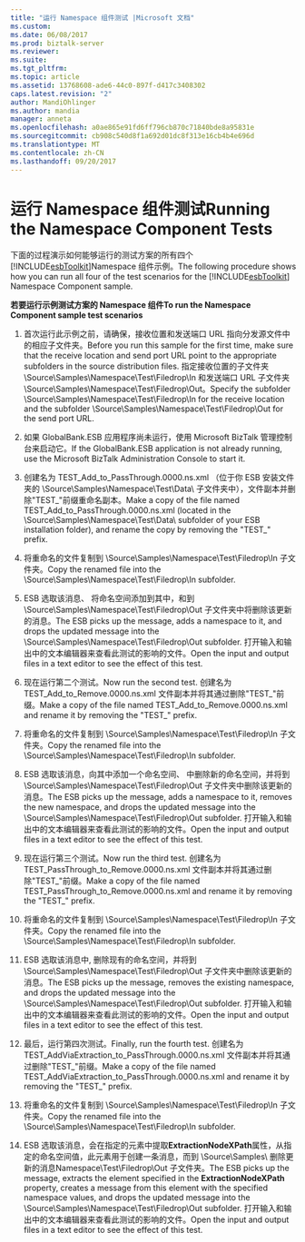 ```yaml
---
title: "运行 Namespace 组件测试 |Microsoft 文档"
ms.custom: 
ms.date: 06/08/2017
ms.prod: biztalk-server
ms.reviewer: 
ms.suite: 
ms.tgt_pltfrm: 
ms.topic: article
ms.assetid: 13768608-ade6-44c0-897f-d417c3408302
caps.latest.revision: "2"
author: MandiOhlinger
ms.author: mandia
manager: anneta
ms.openlocfilehash: a0ae865e91fd6ff796cb870c71840bde8a95831e
ms.sourcegitcommit: cb908c540d8f1a692d01dc8f313e16cb4b4e696d
ms.translationtype: MT
ms.contentlocale: zh-CN
ms.lasthandoff: 09/20/2017
---
```

# <a name="running-the-namespace-component-tests"></a><span data-ttu-id="8c1c3-102">运行 Namespace 组件测试</span><span class="sxs-lookup"><span data-stu-id="8c1c3-102">Running the Namespace Component Tests</span></span>
<span data-ttu-id="8c1c3-103">下面的过程演示如何能够运行的测试方案的所有四个[!INCLUDE[esbToolkit](../includes/esbtoolkit-md.md)]Namespace 组件示例。</span><span class="sxs-lookup"><span data-stu-id="8c1c3-103">The following procedure shows how you can run all four of the test scenarios for the [!INCLUDE[esbToolkit](../includes/esbtoolkit-md.md)] Namespace Component sample.</span></span>  
  
 <span data-ttu-id="8c1c3-104">**若要运行示例测试方案的 Namespace 组件**</span><span class="sxs-lookup"><span data-stu-id="8c1c3-104">**To run the Namespace Component sample test scenarios**</span></span>  
  
1.  <span data-ttu-id="8c1c3-105">首次运行此示例之前，请确保，接收位置和发送端口 URL 指向分发源文件中的相应子文件夹。</span><span class="sxs-lookup"><span data-stu-id="8c1c3-105">Before you run this sample for the first time, make sure that the receive location and send port URL point to the appropriate subfolders in the source distribution files.</span></span> <span data-ttu-id="8c1c3-106">指定接收位置的子文件夹 \Source\Samples\Namespace\Test\Filedrop\In 和发送端口 URL 子文件夹 \Source\Samples\Namespace\Test\Filedrop\Out。</span><span class="sxs-lookup"><span data-stu-id="8c1c3-106">Specify the subfolder \Source\Samples\Namespace\Test\Filedrop\In for the receive location and the subfolder \Source\Samples\Namespace\Test\Filedrop\Out for the send port URL.</span></span>  
  
2.  <span data-ttu-id="8c1c3-107">如果 GlobalBank.ESB 应用程序尚未运行，使用 Microsoft BizTalk 管理控制台来启动它。</span><span class="sxs-lookup"><span data-stu-id="8c1c3-107">If the GlobalBank.ESB application is not already running, use the Microsoft BizTalk Administration Console to start it.</span></span>  
  
3.  <span data-ttu-id="8c1c3-108">创建名为 TEST_Add_to_PassThrough.0000.ns.xml （位于你 ESB 安装文件夹的 \Source\Samples\Namespace\Test\Data\ 子文件夹中），文件副本并删除"TEST_"前缀重命名副本。</span><span class="sxs-lookup"><span data-stu-id="8c1c3-108">Make a copy of the file named TEST_Add_to_PassThrough.0000.ns.xml (located in the \Source\Samples\Namespace\Test\Data\ subfolder of your ESB installation folder), and rename the copy by removing the "TEST_" prefix.</span></span>  
  
4.  <span data-ttu-id="8c1c3-109">将重命名的文件复制到 \Source\Samples\Namespace\Test\Filedrop\In 子文件夹。</span><span class="sxs-lookup"><span data-stu-id="8c1c3-109">Copy the renamed file into the \Source\Samples\Namespace\Test\Filedrop\In subfolder.</span></span>  
  
5.  <span data-ttu-id="8c1c3-110">ESB 选取该消息、 将命名空间添加到其中，和到 \Source\Samples\Namespace\Test\Filedrop\Out 子文件夹中将删除该更新的消息。</span><span class="sxs-lookup"><span data-stu-id="8c1c3-110">The ESB picks up the message, adds a namespace to it, and drops the updated message into the \Source\Samples\Namespace\Test\Filedrop\Out subfolder.</span></span> <span data-ttu-id="8c1c3-111">打开输入和输出中的文本编辑器来查看此测试的影响的文件。</span><span class="sxs-lookup"><span data-stu-id="8c1c3-111">Open the input and output files in a text editor to see the effect of this test.</span></span>  
  
6.  <span data-ttu-id="8c1c3-112">现在运行第二个测试。</span><span class="sxs-lookup"><span data-stu-id="8c1c3-112">Now run the second test.</span></span> <span data-ttu-id="8c1c3-113">创建名为 TEST_Add_to_Remove.0000.ns.xml 文件副本并将其通过删除"TEST_"前缀。</span><span class="sxs-lookup"><span data-stu-id="8c1c3-113">Make a copy of the file named TEST_Add_to_Remove.0000.ns.xml and rename it by removing the "TEST_" prefix.</span></span>  
  
7.  <span data-ttu-id="8c1c3-114">将重命名的文件复制到 \Source\Samples\Namespace\Test\Filedrop\In 子文件夹。</span><span class="sxs-lookup"><span data-stu-id="8c1c3-114">Copy the renamed file into the \Source\Samples\Namespace\Test\Filedrop\In subfolder.</span></span>  
  
8.  <span data-ttu-id="8c1c3-115">ESB 选取该消息，向其中添加一个命名空间、 中删除新的命名空间，并将到 \Source\Samples\Namespace\Test\Filedrop\Out 子文件夹中删除该更新的消息。</span><span class="sxs-lookup"><span data-stu-id="8c1c3-115">The ESB picks up the message, adds a namespace to it, removes the new namespace, and drops the updated message into the \Source\Samples\Namespace\Test\Filedrop\Out subfolder.</span></span> <span data-ttu-id="8c1c3-116">打开输入和输出中的文本编辑器来查看此测试的影响的文件。</span><span class="sxs-lookup"><span data-stu-id="8c1c3-116">Open the input and output files in a text editor to see the effect of this test.</span></span>  
  
9. <span data-ttu-id="8c1c3-117">现在运行第三个测试。</span><span class="sxs-lookup"><span data-stu-id="8c1c3-117">Now run the third test.</span></span> <span data-ttu-id="8c1c3-118">创建名为 TEST_PassThrough_to_Remove.0000.ns.xml 文件副本并将其通过删除"TEST_"前缀。</span><span class="sxs-lookup"><span data-stu-id="8c1c3-118">Make a copy of the file named TEST_PassThrough_to_Remove.0000.ns.xml and rename it by removing the "TEST_" prefix.</span></span>  
  
10. <span data-ttu-id="8c1c3-119">将重命名的文件复制到 \Source\Samples\Namespace\Test\Filedrop\In 子文件夹。</span><span class="sxs-lookup"><span data-stu-id="8c1c3-119">Copy the renamed file into the \Source\Samples\Namespace\Test\Filedrop\In subfolder.</span></span>  
  
11. <span data-ttu-id="8c1c3-120">ESB 选取该消息中, 删除现有的命名空间，并将到 \Source\Samples\Namespace\Test\Filedrop\Out 子文件夹中删除该更新的消息。</span><span class="sxs-lookup"><span data-stu-id="8c1c3-120">The ESB picks up the message, removes the existing namespace, and drops the updated message into the \Source\Samples\Namespace\Test\Filedrop\Out subfolder.</span></span> <span data-ttu-id="8c1c3-121">打开输入和输出中的文本编辑器来查看此测试的影响的文件。</span><span class="sxs-lookup"><span data-stu-id="8c1c3-121">Open the input and output files in a text editor to see the effect of this test.</span></span>  
  
12. <span data-ttu-id="8c1c3-122">最后，运行第四次测试。</span><span class="sxs-lookup"><span data-stu-id="8c1c3-122">Finally, run the fourth test.</span></span> <span data-ttu-id="8c1c3-123">创建名为 TEST_AddViaExtraction_to_PassThrough.0000.ns.xml 文件副本并将其通过删除"TEST_"前缀。</span><span class="sxs-lookup"><span data-stu-id="8c1c3-123">Make a copy of the file named TEST_AddViaExtraction_to_PassThrough.0000.ns.xml and rename it by removing the "TEST_" prefix.</span></span>  
  
13. <span data-ttu-id="8c1c3-124">将重命名的文件复制到 \Source\Samples\Namespace\Test\Filedrop\In 子文件夹。</span><span class="sxs-lookup"><span data-stu-id="8c1c3-124">Copy the renamed file into the \Source\Samples\Namespace\Test\Filedrop\In subfolder.</span></span>  
  
14. <span data-ttu-id="8c1c3-125">ESB 选取该消息，会在指定的元素中提取**ExtractionNodeXPath**属性，从指定的命名空间值，此元素用于创建一条消息，而到 \Source\Samples\ 删除更新的消息Namespace\Test\Filedrop\Out 子文件夹。</span><span class="sxs-lookup"><span data-stu-id="8c1c3-125">The ESB picks up the message, extracts the element specified in the **ExtractionNodeXPath** property, creates a message from this element with the specified namespace values, and drops the updated message into the \Source\Samples\Namespace\Test\Filedrop\Out subfolder.</span></span> <span data-ttu-id="8c1c3-126">打开输入和输出中的文本编辑器来查看此测试的影响的文件。</span><span class="sxs-lookup"><span data-stu-id="8c1c3-126">Open the input and output files in a text editor to see the effect of this test.</span></span>